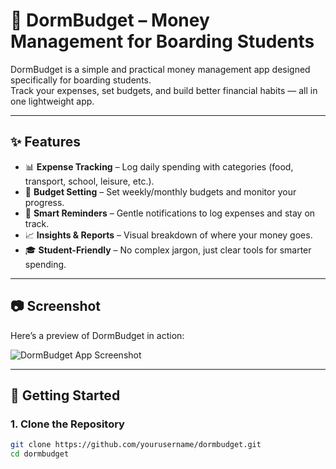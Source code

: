 # 💸 DormBudget – Money Management for Boarding Students

DormBudget is a simple and practical money management app designed specifically for boarding students.  
Track your expenses, set budgets, and build better financial habits — all in one lightweight app.

---

## ✨ Features
- 📊 **Expense Tracking** – Log daily spending with categories (food, transport, school, leisure, etc.).
- 🎯 **Budget Setting** – Set weekly/monthly budgets and monitor your progress.
- 🔔 **Smart Reminders** – Gentle notifications to log expenses and stay on track.
- 📈 **Insights & Reports** – Visual breakdown of where your money goes.
- 🎓 **Student-Friendly** – No complex jargon, just clear tools for smarter spending.

---

## 📷 Screenshot
Here’s a preview of DormBudget in action:

![DormBudget App Screenshot](/public/app.png)

---

## 🚀 Getting Started

### 1. Clone the Repository
```bash
git clone https://github.com/yourusername/dormbudget.git
cd dormbudget
